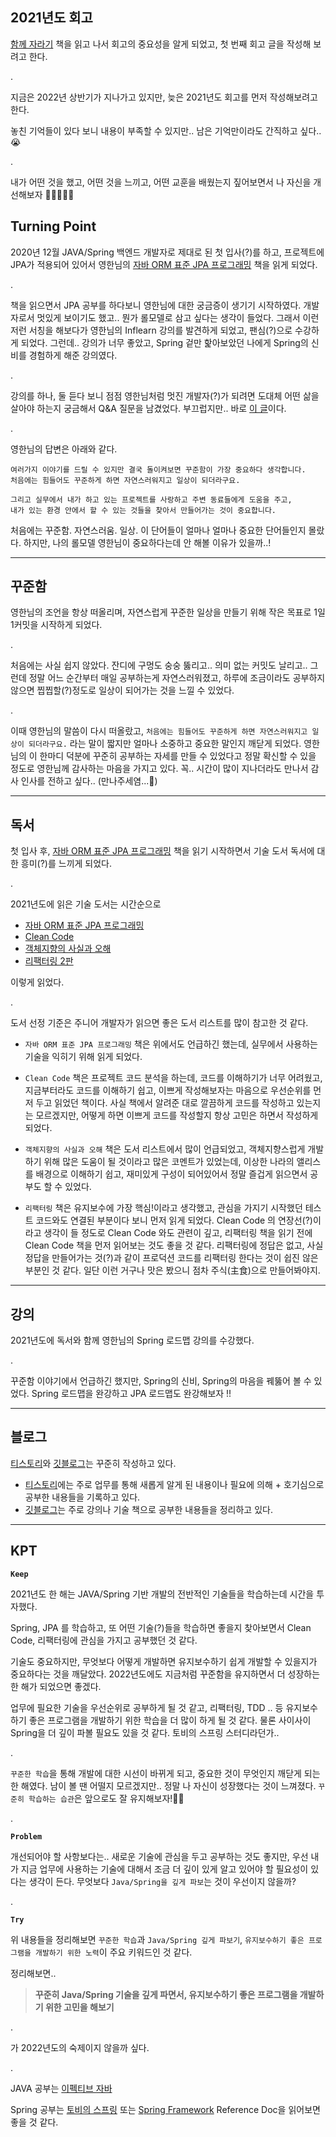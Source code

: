 ## 2021년도 회고

[함께 자라기](http://www.yes24.com/Product/Goods/67350256) 책을 읽고 나서 회고의 중요성을 알게 되었고, 첫 번째 회고 글을 작성해 보려고 한다.

.

지금은 2022년 상반기가 지나가고 있지만, 늦은 2021년도 회고를 먼저 작성해보려고 한다.

놓친 기억들이 있다 보니 내용이 부족할 수 있지만.. 남은 기억만이라도 간직하고 싶다..😭

.


내가 어떤 것을 했고, 어떤 것을 느끼고, 어떤 교훈을 배웠는지 짚어보면서 나 자신을 개선해보자 💪🦸‍♂️🦸‍♀️

## Turning Point

2020년 12월 JAVA/Spring 백엔드 개발자로 제대로 된 첫 입사(?)를 하고, 프로젝트에 JPA가 적용되어 있어서 영한님의 [자바 ORM 표준 JPA 프로그래밍](http://www.yes24.com/Product/Goods/19040233) 책을 읽게 되었다. 

.

책을 읽으면서 JPA 공부를 하다보니 영한님에 대한 궁금증이 생기기 시작하였다. 개발자로서 멋있게 보이기도 했고.. 뭔가 롤모델로 삼고 싶다는 생각이 들었다. 그래서 이런저런 서칭을 해보다가 영한님의 Inflearn 강의를 발견하게 되었고, 팬심(?)으로 수강하게 되었다. 그런데.. 강의가 너무 좋았고, Spring 겉만 핥아보았던 나에게 Spring의 신비를 경험하게 해준 강의였다.

.

강의를 하나, 둘 듣다 보니 점점 영한님처럼 멋진 개발자(?)가 되려면 도대체 어떤 삶을 살아야 하는지 궁금해서 Q&A 질문을 남겼었다. 부끄럽지만.. 바로 [이 글](https://www.inflearn.com/questions/197628)이다.

.

영한님의 답변은 아래와 같다.

```text
여러가지 이야기를 드릴 수 있지만 결국 돌이켜보면 꾸준함이 가장 중요하다 생각합니다. 
처음에는 힘들어도 꾸준하게 하면 자연스러워지고 일상이 되더라구요.

그리고 실무에서 내가 하고 있는 프로젝트를 사랑하고 주변 동료들에게 도움을 주고, 
내가 있는 환경 안에서 할 수 있는 것들을 찾아서 만들어가는 것이 중요합니다.
```

처음에는 꾸준함. 자연스러움. 일상. 이 단어들이 얼마나 얼마나 중요한 단어들인지 몰랐다. 하지만, 나의 롤모델 영한님이 중요하다는데 안 해볼 이유가 있을까..!

---

## 꾸준함

영한님의 조언을 항상 떠올리며, 자연스럽게 꾸준한 일상을 만들기 위해 작은 목표로 1일 1커밋을 시작하게 되었다. 

.

처음에는 사실 쉽지 않았다. 잔디에 구멍도 숭숭 뚫리고.. 의미 없는 커밋도 날리고.. 그런데 정말 어느 순간부터 매일 공부하는게 자연스러워졌고, 하루에 조금이라도 공부하지 않으면 찝찝할(?)정도로 일상이 되어가는 것을 느낄 수 있었다. 

.

이때 영한님의 말씀이 다시 떠올랐고, `처음에는 힘들어도 꾸준하게 하면 자연스러워지고 일상이 되더라구요.` 라는 말이 짧지만 얼마나 소중하고 중요한 말인지 깨닫게 되었다. 영한님의 이 한마디 덕분에 꾸준히 공부하는 자세를 만들 수 있었다고 정말 확신할 수 있을 정도로 영한님께 감사하는 마음을 가지고 있다. 꼭.. 시간이 많이 지나더라도 만나서 감사 인사를 전하고 싶다.. (만나주세염...🥺)

---

## 독서

첫 입사 후, [자바 ORM 표준 JPA 프로그래밍](http://www.yes24.com/Product/Goods/19040233) 책을 읽기 시작하면서 기술 도서 독서에 대한 흥미(?)를 느끼게 되었다. 

.

2021년도에 읽은 기술 도서는 시간순으로

- [자바 ORM 표준 JPA 프로그래밍](http://www.yes24.com/Product/Goods/19040233)
- [Clean Code](http://www.yes24.com/Product/Goods/59626179)
- [객체지향의 사실과 오해](http://www.yes24.com/Product/Goods/18249021)
- [리팩터링 2판](http://www.yes24.com/Product/Goods/89649360)

이렇게 읽었다.

.

도서 선정 기준은 주니어 개발자가 읽으면 좋은 도서 리스트를 많이 참고한 것 같다.

- `자바 ORM 표준 JPA 프로그래밍` 책은 위에서도 언급하긴 했는데, 실무에서 사용하는 기술을 익히기 위해 읽게 되었다.

- `Clean Code` 책은 프로젝트 코드 분석을 하는데, 코드를 이해하기가 너무 어려웠고, 지금부터라도 코드를 이해하기 쉽고, 이쁘게 작성해보자는 마음으로 우선순위를 먼저 두고 읽었던 책이다. 사실 책에서 알려준 대로 깔끔하게 코드를 작성하고 있는지는 모르겠지만, 어떻게 하면 이쁘게 코드를 작성할지 항상 고민은 하면서 작성하게 되었다.

- `객체지향의 사실과 오해` 책은 도서 리스트에서 많이 언급되었고, 객체지향스럽게 개발하기 위해 많은 도움이 될 것이라고 많은 코멘트가 있었는데, 이상한 나라의 앨리스를 배경으로 이해하기 쉽고, 재미있게 구성이 되어있어서 정말 즐겁게 읽으면서 공부도 할 수 있었다.

- `리팩터링` 책은 유지보수에 가장 핵심!이라고 생각했고, 관심을 가지기 시작했던 테스트 코드와도 연결된 부분이다 보니 먼저 읽게 되었다. Clean Code 의 연장선(?)이라고 생각이 들 정도로 Clean Code 와도 관련이 깊고, 리팩터링 책을 읽기 전에 Clean Code 책을 먼저 읽어보는 것도 좋을 것 같다. 리팩터링에 정답은 없고, 사실 정답을 만들어가는 것(?)과 같이 프로덕션 코드를 리팩터링 한다는 것이 쉽진 않은 부분인 것 같다. 일단 이런 거구나 맛은 봤으니 점차 주식(主食)으로 만들어봐야지.

---

## 강의

2021년도에 독서와 함께 영한님의 Spring 로드맵 강의를 수강했다.

.

꾸준함 이야기에서 언급하긴 했지만, Spring의 신비, Spring의 마음을 꿰뚫어 볼 수 있었다. Spring 로드맵을 완강하고 JPA 로드맵도 완강해보자 !!

---

## 블로그

[티스토리](https://data-make.tistory.com/)와 [깃블로그](https://jihunparkme.github.io/)는 꾸준히 작성하고 있다. 

- [티스토리](https://data-make.tistory.com/)에는 주로 업무를 통해 새롭게 알게 된 내용이나 필요에 의해 + 호기심으로 공부한 내용들을 기록하고 있다.
- [깃블로그](https://jihunparkme.github.io/)는 주로 강의나 기술 책으로 공부한 내용들을 정리하고 있다. 

---

## KPT

**`Keep`**

2021년도 한 해는 JAVA/Spring 기반 개발의 전반적인 기술들을 학습하는데 시간을 투자했다.

Spring, JPA 를 학습하고, 또 어떤 기술(?)들을 학습하면 좋을지 찾아보면서 Clean Code, 리팩터링에 관심을 가지고 공부했던 것 같다.

기술도 중요하지만, 무엇보다 어떻게 개발하면 유지보수하기 쉽게 개발할 수 있을지가 중요하다는 것을 깨달았다. 2022년도에도 지금처럼 꾸준함을 유지하면서 더 성장하는 한 해가 되었으면 좋겠다.

업무에 필요한 기술을 우선순위로 공부하게 될 것 같고, 리팩터링, TDD .. 등 유지보수하기 좋은 프로그램을 개발하기 위한 학습을 더 많이 하게 될 것 같다. 물론 사이사이 Spring을 더 깊이 파볼 필요도 있을 것 같다. 토비의 스프링 스터디라던가..

.

`꾸준한 학습`을 통해 개발에 대한 시선이 바뀌게 되고, 중요한 것이 무엇인지 깨닫게 되는 한 해였다. 남이 볼 땐 어떨지 모르겠지만.. 정말 나 자신이 성장했다는 것이 느껴졌다. `꾸준히 학습하는 습관`은 앞으로도 잘 유지해보자!💪🏼

.

**`Problem`**

개선되어야 할 사항보다는.. 새로운 기술에 관심을 두고 공부하는 것도 좋지만, 우선 내가 지금 업무에 사용하는 기술에 대해서 조금 더 깊이 있게 알고 있어야 할 필요성이 있다는 생각이 든다. 무엇보다 `Java/Spring을 깊게 파보`는 것이 우선이지 않을까?

.

**`Try`**

위 내용들을 정리해보면 `꾸준한 학습`과 `Java/Spring 깊게 파보기`, `유지보수하기 좋은 프로그램을 개발하기 위한 노력`이 주요 키워드인 것 같다.

정리해보면.. 

> **꾸준히 Java/Spring 기술을 깊게 파면서, 유지보수하기 좋은 프로그램을 개발하기 위한 고민을 해보기**

.

가 2022년도의 숙제이지 않을까 싶다.

.

JAVA 공부는 [이펙티브 자바](http://www.yes24.com/Product/Goods/65551284)

Spring 공부는 [토비의 스프링](http://www.yes24.com/Product/Goods/7516911) 또는 [Spring Framework](https://spring.io/projects/spring-framework) 	Reference Doc을 읽어보면 좋을 것 같다.